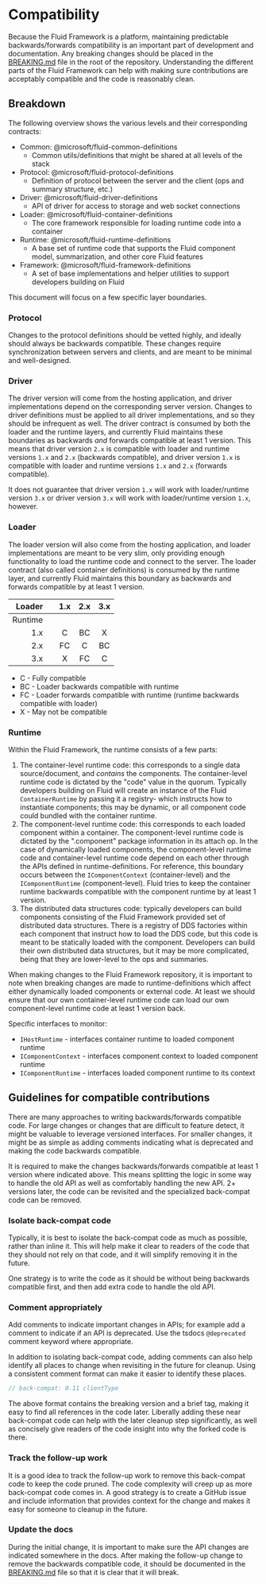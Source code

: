 # Compatibility
Because the Fluid Framework is a platform, maintaining predictable backwards/forwards compatibility is an important part of development and documentation.  Any breaking changes should be placed in the [BREAKING.md](./breaking-changes.md) file in the root of the repository.  Understanding the different parts of the Fluid Framework can help with making sure contributions are acceptably compatible and the code is reasonably clean.

## Breakdown
The following overview shows the various levels and their corresponding contracts:
- Common: @microsoft/fluid-common-definitions
  - Common utils/definitions that might be shared at all levels of the stack
- Protocol: @microsoft/fluid-protocol-definitions
  - Definition of protocol between the server and the client (ops and summary structure, etc.)
- Driver: @microsoft/fluid-driver-definitions
  - API of driver for access to storage and web socket connections
- Loader: @microsoft/fluid-container-definitions
  - The core framework responsible for loading runtime code into a container
- Runtime: @microsoft/fluid-runtime-definitions
  - A base set of runtime code that supports the Fluid component model, summarization, and other core Fluid features
- Framework: @microsoft/fluid-framework-definitions
  - A set of base implementations and helper utilities to support developers building on Fluid

This document will focus on a few specific layer boundaries.

### Protocol
Changes to the protocol definitions should be vetted highly, and ideally should always be backwards compatible.  These changes require synchronization between servers and clients, and are meant to be minimal and well-designed.

### Driver
The driver version will come from the hosting application, and driver implementations depend on the corresponding server version.  Changes to driver definitions must be applied to all driver implementations, and so they should be infrequent as well.  The driver contract is consumed by both the loader and the runtime layers, and currently Fluid maintains these boundaries as backwards _and_ forwards compatible at least 1 version.  This means that driver version `2.x` is compatible with loader and runtime versions `1.x` and `2.x` (backwards compatible), and driver version `1.x` is compatible with loader and runtime versions `1.x` and `2.x` (forwards compatible).

It does not guarantee that driver version `1.x` will work with loader/runtime version `3.x` or driver version `3.x` will work with loader/runtime version `1.x`, however.

### Loader
The loader version will also come from the hosting application, and loader implementations are meant to be very slim, only providing enough functionality to load the runtime code and connect to the server.  The loader contract (also called container definitions) is consumed by the runtime layer, and currently Fluid maintains this boundary as backwards and forwards compatible by at least 1 version.

Loader || 1.x | 2.x | 3.x
-:|-|:-:|:-:|:-:
Runtime ||||
1.x || C | BC | X
2.x || FC | C | BC
3.x || X | FC | C
- C - Fully compatible
- BC - Loader backwards compatible with runtime
- FC - Loader forwards compatible with runtime (runtime backwards compatible with loader)
- X - May not be compatible

### Runtime
Within the Fluid Framework, the runtime consists of a few parts:
1. The container-level runtime code: this corresponds to a single data source/document, and _contains_ the components.  The container-level runtime code is dictated by the "code" value in the quorum.  Typically developers building on Fluid will create an instance of the Fluid `ContainerRuntime` by passing it a registry- which instructs how to instantiate components; this may be dynamic, or all component code could bundled with the container runtime.
2. The component-level runtime code: this corresponds to each loaded component within a container.  The component-level runtime code is dictated by the ".component" package information in its attach op.  In the case of dynamically loaded components, the component-level runtime code and container-level runtime code depend on each other through the APIs defined in runtime-definitions.  For reference, this boundary occurs between the `IComponentContext` (container-level) and the `IComponentRuntime` (component-level).  Fluid tries to keep the container runtime backwards compatible with the component runtime by at least 1 version.
3. The distributed data structures code: typically developers can build components consisting of the Fluid Framework provided set of distributed data structures.  There is a registry of DDS factories within each component that instruct how to load the DDS code, but this code is meant to be statically loaded with the component.  Developers can build their own distributed data structures, but it may be more complicated, being that they are lower-level to the ops and summaries.

When making changes to the Fluid Framework repository, it is important to note when breaking changes are made to runtime-definitions which affect either dynamically loaded components or external code.  At least we should ensure that our own container-level runtime code can load our own component-level runtime code at least 1 version back.

Specific interfaces to monitor:
- `IHostRuntime` - interfaces container runtime to loaded component runtime
- `IComponentContext` - interfaces component context to loaded component runtime
- `IComponentRuntime` - interfaces loaded component runtime to its context

## Guidelines for compatible contributions
There are many approaches to writing backwards/forwards compatible code.  For large changes or changes that are difficult to feature detect, it might be valuable to leverage versioned interfaces.  For smaller changes, it might be as simple as adding comments indicating what is deprecated and making the code backwards compatible.

It is required to make the changes backwards/forwards compatible at least 1 version where indicated above.  This means splitting the logic in some way to handle the old API as well as comfortably handling the new API.  2+ versions later, the code can be revisited and the specialized back-compat code can be removed.

### Isolate back-compat code
Typically, it is best to isolate the back-compat code as much as possible, rather than inline it.  This will help make it clear to readers of the code that they should not rely on that code, and it will simplify removing it in the future.

One strategy is to write the code as it should be without being backwards compatible first, and then add extra code to handle the old API.

### Comment appropriately
Add comments to indicate important changes in APIs; for example add a comment to indicate if an API is deprecated.  Use the tsdocs `@deprecated` comment keyword where appropriate.

In addition to isolating back-compat code, adding comments can also help identify all places to change when revisiting in the future for cleanup.  Using a consistent comment format can make it easier to identify these places.
```typescript
// back-compat: 0.11 clientType
```
The above format contains the breaking version and a brief tag, making it easy to find all references in the code later.  Liberally adding these near back-compat code can help with the later cleanup step significantly, as well as concisely give readers of the code insight into why the forked code is there.

### Track the follow-up work
It is a good idea to track the follow-up work to remove this back-compat code to keep the code pruned.  The code complexity will creep up as more back-compat code comes in.  A good strategy is to create a GitHub issue and include information that provides context for the change and makes it easy for someone to cleanup in the future.

### Update the docs
During the initial change, it is important to make sure the API changes are indicated somewhere in the docs.
After making the follow-up change to remove the backwards compatible code, it should be documented in the [BREAKING.md](./breaking-changes.md) file so that it is clear that it will break.
